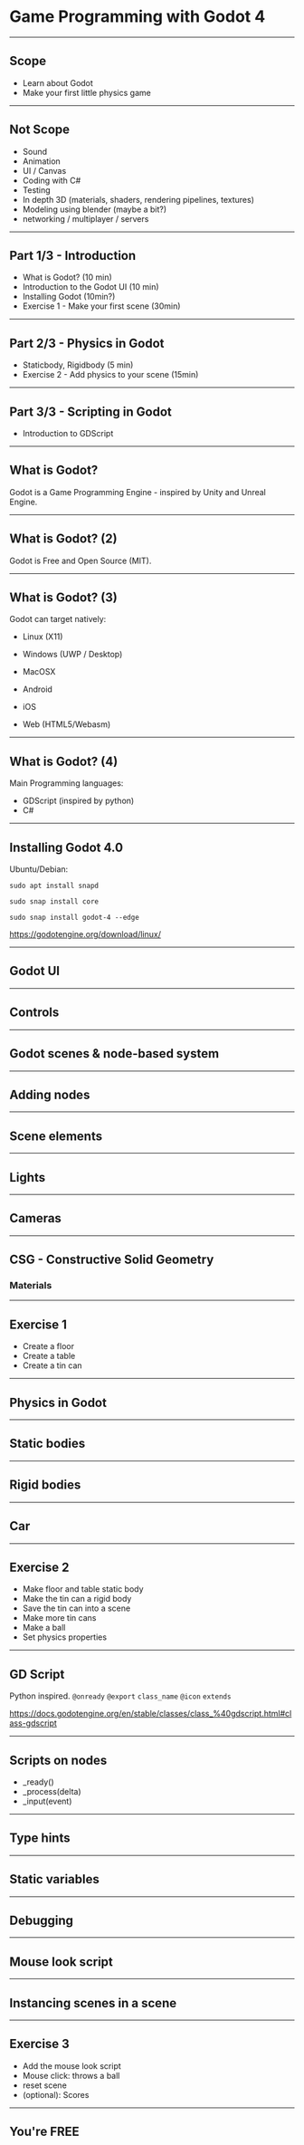 # Game Programming with Godot 4

---

## Scope

- Learn about Godot
- Make your first little physics game

---

## Not Scope

- Sound
- Animation
- UI / Canvas
- Coding with C#
- Testing
- In depth 3D (materials, shaders, rendering pipelines, textures)
- Modeling using blender (maybe a bit?)
- networking / multiplayer / servers

---

## Part 1/3 - Introduction

- What is Godot? (10 min)
- Introduction to the Godot UI (10 min)
- Installing Godot (10min?)
- Exercise 1 - Make your first scene (30min)

---

## Part 2/3 - Physics in Godot

- Staticbody, Rigidbody (5 min)
- Exercise 2 - Add physics to your scene (15min)

---

## Part 3/3 - Scripting in Godot

- Introduction to GDScript

---

## What is Godot?

Godot is a Game Programming Engine - inspired by Unity and Unreal Engine.

---

## What is Godot? (2)

Godot is Free and Open Source (MIT).

---

## What is Godot? (3)

Godot can target natively:

- Linux (X11)
- Windows (UWP / Desktop)
- MacOSX

- Android
- iOS

- Web (HTML5/Webasm)

---

## What is Godot? (4)

Main Programming languages:

- GDScript (inspired by python)
- C#

---

## Installing Godot 4.0

Ubuntu/Debian:

```
sudo apt install snapd

sudo snap install core

sudo snap install godot-4 --edge
```

https://godotengine.org/download/linux/

---

## Godot UI

---

## Controls


---

## Godot scenes & node-based system

---

## Adding nodes

---

## Scene elements

---

## Lights

---

## Cameras

---

## CSG - Constructive Solid Geometry

### Materials


---

## Exercise 1

* Create a floor
* Create a table
* Create a tin can

---

## Physics in Godot


---

## Static bodies

---

## Rigid bodies

---

## Car

---

## Exercise 2

* Make floor and table static body
* Make the tin can a rigid body
* Save the tin can into a scene
* Make more tin cans
* Make a ball
* Set physics properties

---

## GD Script

Python inspired.
`@onready`
`@export`
`class_name`
`@icon`
`extends`

https://docs.godotengine.org/en/stable/classes/class_%40gdscript.html#class-gdscript

---

## Scripts on nodes

* _ready()
* _process(delta)
* _input(event)

---

## Type hints

---

## Static variables

---

## Debugging

---

## Mouse look script

---

## Instancing scenes in a scene

---

## Exercise 3

* Add the mouse look script
* Mouse click: throws a ball
* reset scene
* (optional): Scores

---

## You're FREE